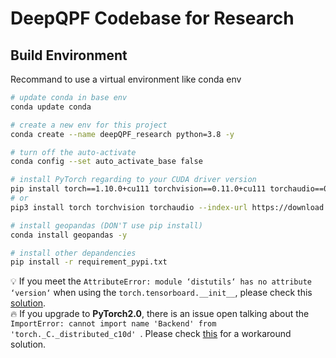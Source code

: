 # DeepQPF Codebase for Research
## Build Environment
Recommand to use a virtual environment like conda env
```bash
# update conda in base env
conda update conda

# create a new env for this project
conda create --name deepQPF_research python=3.8 -y

# turn off the auto-activate
conda config --set auto_activate_base false

# install PyTorch regarding to your CUDA driver version
pip install torch==1.10.0+cu111 torchvision==0.11.0+cu111 torchaudio==0.10.0 -f https://download.pytorch.org/whl/torch_stable.html
# or
pip3 install torch torchvision torchaudio --index-url https://download.pytorch.org/whl/cu118

# install geopandas (DON'T use pip install)
conda install geopandas -y

# install other depandencies
pip install -r requirement_pypi.txt
```

:bulb: If you meet the `AttributeError: module ‘distutils‘ has no attribute ‘version‘` when using the `torch.tensorboard.__init__`, please check this [solution](https://zhuanlan.zhihu.com/p/556704117).  
:fire: If you upgrade to **PyTorch2.0**, there is an issue open talking about the `ImportError: cannot import name 'Backend' from 'torch._C._distributed_c10d' `. Please check [this](https://github.com/pytorch/pytorch/issues/94806) for a workaround solution.